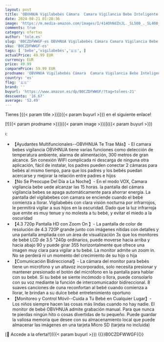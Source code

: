 ```yaml
---
layout: post
title: 'OBVHNUA Vigilabebés Cámara  Camara Vigilancia Bebe Inteligente  Pantalla LCD De Gran Tamaño De 4 3"/VOX/Agrandar/Visión Nocturna/Monitoreo de Temperatura/Conversación Bidireccional'
date: 2024-08-21 01:28:36
image: 'https://m.media-amazon.com/images/I/414OhNdZnJL._SL500_._SL400_.jpg'
comments: true
category: ofertas
author: 'tole.es'
slug: 'B0CZDFWWGF-es OBVHNUA Vigilabebés Cámara Camara Vigilancia Bebe...'
sku: 'B0CZDFWWGF-es'
tags: [ 'bebe','vigilabebés','🇪🇸', ]
actualPrice: 49.99 EUR
currency: EUR
price: 49.99
comparePrice: 59.99 EUR
prodname: 'OBVHNUA Vigilabebés Cámara  Camara Vigilancia Bebe Inteligente  Pantalla LCD De Gran Tamaño De 4 3"/VOX/Agrandar/Visión Nocturna/Monitoreo de Temperatura/Conversación Bidireccional'
country: 'es'
flag: '🇪🇸'
brand: ''
buyurl: 'https://www.amazon.es/dp/B0CZDFWWGF/?tag=tolees-21'
descuento: '16.67'
average: '52.49'
---
```


Tienes [{{< param title >}}]({{< param buyurl >}}) en el siguiente enlace!

[![{{< param prodname >}}]({{< param image >}})]({{< param buyurl >}})

ℹ️:

- 【Ayudantes Multifuncionales--OBVHNUA Te Trae Más】- El camara bebes vigilancia OBVHNUA tiene varias funciones como detección de temperatura ambiente, alarma de alimentación, 300 metros de gran alcance. Sin conexión WIFI complicada ni descarga de ninguna otra aplicación, fácil de instalar, los padres pueden conectar 2 cámaras para bebés al mismo tiempo, para que los padres y los bebés puedan acercarse y mejorar la relación entre padres e hijos
- 【No Se Preocupe Del Día a La Noche】- En el modo VOX, Camara vigilancia bebe uede alcanzar las 15 horas. la pantalla del cámara vigilancia bebes se apaga automáticamente para ahorrar energía. La pantalla del vigilabebes con camara se enciende cuando el bebé comienza a llorar. Vigilabebés con clara visión nocturna por infrarrojos, le permitirá vigilar a sus hijos en la oscuridad. Dado que la luz infrarroja que emite es muy tenue y no molesta a tu bebé, y ​evitar el miedo a la oscuridad
- 【4.3 720p Pantalla HD con Zoom On 】- La pantalla de color de resolución de 4.3 720P grande junto con imágenes nítidas con detalles y una pantalla ampliada con un área de visualización 3x ​​que los monitores de bebé LCD de 3.5 "240p ordinarios, puede moverse hacia arriba y hacia abajo 90 y puede girar 355 horizontalmente que ofrece una imagen muy clara para vigilar a tu bebé. La monitor admite un zoom in. No se perderá ni un momento del crecimiento de su hijo o hija
- 【Comunicación Bidireccional】- La cámara del monitor para bebés tiene un micrófono y un altavoz incorporados, solo necesita presionar y mantener presionado el botón del micrófono en la pantalla para hablar con su bebé. Si su bebé se siente incómodo o llora, puede consolarlo con su voz mediante la función de intercomunicador bidireccional. 8 suaves canciones de cuna reconfortan al bebé cuando comienza a llorar, le brindan a su dulce bebé entretenimiento oportuno
- 【Monitoreo y Control Móvil--Cuida a Tu Bebé en Cualquier Lugar】- Los niños siempre hacen las cosas más lindas cuando no hay nadie. El monitor de bebé OBVHNUA admite grabación manual. Para que nunca te pierdas ningún hito o cosas divertidas de tu pequeño. Puede guardar la valiosa memoria que desee con su almacenamiento local que puede almacenar las imágenes en una tarjeta Micro SD (tarjeta no incluida)

[🛒 Accede a la oferta!!]({{< param buyurl >}})
{{<world>}}B0CZDFWWGF{{</world>}}
